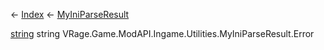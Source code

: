← [Index](Api-Index) ← [MyIniParseResult](VRage.Game.ModAPI.Ingame.Utilities.MyIniParseResult)

[string](System.String) string VRage.Game.ModAPI.Ingame.Utilities.MyIniParseResult.Error
